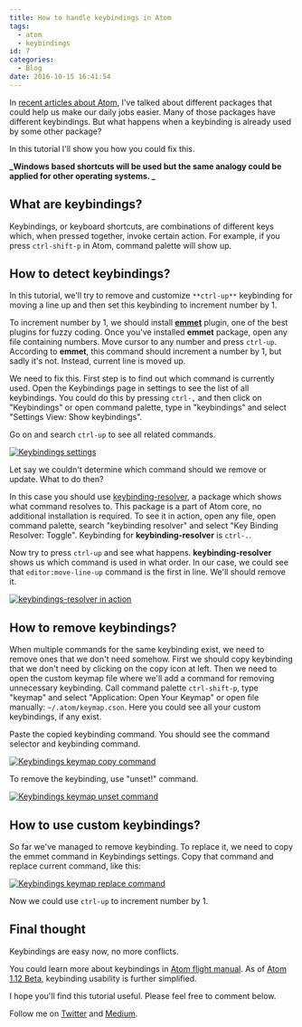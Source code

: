 ```yaml
---
title: How to handle keybindings in Atom
tags:
  - atom
  - keybindings
id: 7
categories:
  - Blog
date: 2016-10-15 16:41:54
---
```


In [recent articles about Atom](https://silvestarbistrovic.from.hr/en/tag/atom/), I've talked about different packages that could help us make our daily jobs easier. Many of those packages have different keybindings. But what happens when a keybinding is already used by some other package?

In this tutorial I'll show you how you could fix this.

**_Windows based shortcuts will be used but the same analogy could be applied for other operating systems.
_**

## What are keybindings?

Keybindings, or keyboard shortcuts, are combinations of different keys which, when pressed together, invoke certain action. For example, if you press `ctrl-shift-p` in Atom, command palette will show up.

## How to detect keybindings?

In this tutorial, we'll try to remove and customize `**ctrl-up**` keybinding for moving a line up and then set this keybinding to increment number by 1.

To increment number by 1, we should install [**emmet**](https://atom.io/packages/emmet) plugin, one of the best plugins for fuzzy coding. Once you've installed **emmet** package, open any file containing numbers. Move cursor to any number and press `ctrl-up`. According to **emmet**, this command should increment a number by 1, but sadly it's not. Instead, current line is moved up.

We need to fix this. First step is to find out which command is currently used. Open the Keybindings page in settings to see the list of all keybindings. You could do this by pressing `ctrl-,` and then click on "Keybindings" or open command palette, type in "keybindings" and select "Settings View: Show keybindings".

Go on and search `ctrl-up` to see all related commands.

[![Keybindings settings](http://res.cloudinary.com/starbist/image/upload/v1497509229/keybindings-settings-1_baehme.png)](http://res.cloudinary.com/starbist/image/upload/v1497509229/keybindings-settings-1_baehme.png)

Let say we couldn't determine which command should we remove or update. What to do then?

In this case you should use [keybinding-resolver](https://atom.io/packages/keybinding-resolver), a package which shows what command resolves to. This package is a part of Atom core, no additional installation is required. To see it in action, open any file, open command palette, search "keybinding resolver" and select "Key Binding Resolver: Toggle". Keybinding for **keybinding-resolver** is `ctrl-.`.

Now try to press `ctrl-up` and see what happens. **keybinding-resolver** shows us which command is used in what order. In our case, we could see that `editor:move-line-up` command is the first in line. We'll should remove it.

[![keybindings-resolver in action](http://res.cloudinary.com/starbist/image/upload/v1497509224/keybindings-resolver_ldpetc.png)](http://res.cloudinary.com/starbist/image/upload/v1497509224/keybindings-resolver_ldpetc.png)

## How to remove keybindings?

When multiple commands for the same keybinding exist, we need to remove ones that we don't need somehow. First we should copy keybinding that we don't need by clicking on the copy icon at left. Then we need to open the custom keymap file where we'll add a command for removing unnecessary keybinding. Call command palette `ctrl-shift-p`, type "keymap" and select "Application: Open Your Keymap" or open file manually: `~/.atom/keymap.cson`. Here you could see all your custom keybindings, if any exist.

Paste the copied keybinding command. You should see the command selector and keybinding command.

[![Keybindings keymap copy command](http://res.cloudinary.com/starbist/image/upload/v1497509227/keybindings-keymap-copy_mqcnuz.png)](http://res.cloudinary.com/starbist/image/upload/v1497509227/keybindings-keymap-copy_mqcnuz.png)

To remove the keybinding, use "unset!" command.

[![Keybindings keymap unset command](http://res.cloudinary.com/starbist/image/upload/v1497509228/keybindings-keymap-unset_xfhlkt.png)](http://res.cloudinary.com/starbist/image/upload/v1497509228/keybindings-keymap-unset_xfhlkt.png)

## How to use custom keybindings?

So far we've managed to remove keybinding. To replace it, we need to copy the emmet command in Keybindings settings. Copy that command and replace current command, like this:

[![Keybindings keymap replace command](http://res.cloudinary.com/starbist/image/upload/v1497509222/keybindings-keymap-replace_abp7uy.png)](http://res.cloudinary.com/starbist/image/upload/v1497509222/keybindings-keymap-replace_abp7uy.png)

Now we could use `ctrl-up` to increment number by 1.

## Final thought

Keybindings are easy now, no more conflicts.

You could learn more about keybindings in [Atom flight manual](http://flight-manual.atom.io/behind-atom/sections/keymaps-in-depth/#removing-bindings). As of [Atom 1.12 Beta](http://blog.atom.io/2016/10/11/atom-1-11.html), keybinding usability is further simplified.

I hope you'll find this tutorial useful. Please feel free to comment below.

Follow me on [Twitter](https://twitter.com/malimirkeccita) and [Medium](https://medium.com/@malimirkeccita).